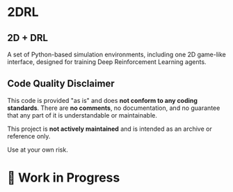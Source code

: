 # 2DRL

## 2D + DRL

A set of Python-based simulation environments, including one 2D game-like interface, designed for training Deep Reinforcement Learning agents.

## Code Quality Disclaimer

This code is provided "as is" and does **not conform to any coding standards**. There are **no comments**, no documentation, and no guarantee that any part of it is understandable or maintainable.

This project is **not actively maintained** and is intended as an archive or reference only.

Use at your own risk.

# 🚧 Work in Progress
